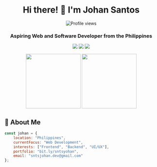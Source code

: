 <div align="center">
  <h1>Hi there! 👋 I'm Johan Santos</h1>
  
  <p>
    <img src="https://komarev.com/ghpvc/?username=sntsjohan&style=flat-square&color=black" alt="Profile views">
  </p>

  <h3>Aspiring Web and Software Developer from the Philippines</h3>

  <p>
    <img src="https://img.shields.io/badge/Learning-Tailwind_CSS-000000?style=for-the-badge&logo=tailwind-css&logoColor=white">
    <img src="https://img.shields.io/badge/Learning-Node.js-000000?style=for-the-badge&logo=node.js&logoColor=white">
    <img src="https://img.shields.io/badge/Learning-PHP-000000?style=for-the-badge&logo=php&logoColor=white">
  </p>

  <p>
    <img height="180em" src="https://github-readme-stats.vercel.app/api?username=sntsjohan&show_icons=true&theme=dark&include_all_commits=true&count_private=true"/>
    <img height="180em" src="https://github-readme-stats.vercel.app/api/top-langs/?username=sntsjohan&layout=compact&langs_count=7&theme=dark"/>
  </p>
</div>

<div align="left">

## 🚀 About Me

```javascript
const johan = {
    location: "Philippines",
    currentFocus: "Web Development",
    interests: ["Frontend", "Backend", "UI/UX"],
    portfolio: "bit.ly/sntsyohan",
    email: "sntsjohan.dev@gmail.com"
};
